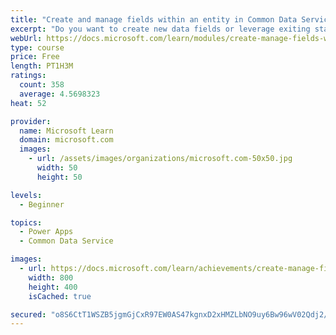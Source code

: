 ```yaml
---
title: "Create and manage fields within an entity in Common Data Service"
excerpt: "Do you want to create new data fields or leverage exiting standardized fields for your business solutions?  This module will show you how to manage or create new fields within an entity in Common Data Service."
webUrl: https://docs.microsoft.com/learn/modules/create-manage-fields-within-entity/
type: course
price: Free
length: PT1H3M
ratings:
  count: 358
  average: 4.5698323
heat: 52

provider:
  name: Microsoft Learn
  domain: microsoft.com
  images:
    - url: /assets/images/organizations/microsoft.com-50x50.jpg
      width: 50
      height: 50

levels:
  - Beginner

topics:
  - Power Apps
  - Common Data Service

images:
  - url: https://docs.microsoft.com/learn/achievements/create-manage-fields-within-entity-social.png
    width: 800
    height: 400
    isCached: true

secured: "o8S6CtT1WSZB5jgmGjCxR97EW0AS47kgnxD2xHMZLbNO9uy6Bw96wV02Qdj2/C/DYn5ig4uW/7exYmLcvrp89uCYXAxEMewofMOD/M2HQ59qza6Xy+eW4vpErA0DUxJrpXVnuxI3rzp7q8gzi7vADCddaH87GODuAcwWRJOX4sP9Z0EZwA9lDYp2+uIICfhmnY91tdTgxHv8OZWNamxJhxH2t/F2B9yGotzoJ6ToYby6ctQn/kq4OhGDyD+1BELSN0BumM9VzYIdeX1zUMAqOJZMKs911UJNp9z+BxbHW8Fh+JZTgZmwqMzXZDspREcuHy3N7voBs/oNgd7mc7NtMcCuV+i+QD/OqDjIa00LGl3FmKhkqvtwzFI7AbA/bCOKqR0eQXeldsEhytHfxAVwAI7ojhJLNpZ6Exc89O77LuA=;DMt0/4H+QJ46sRcYLIzLCw=="
---
```



